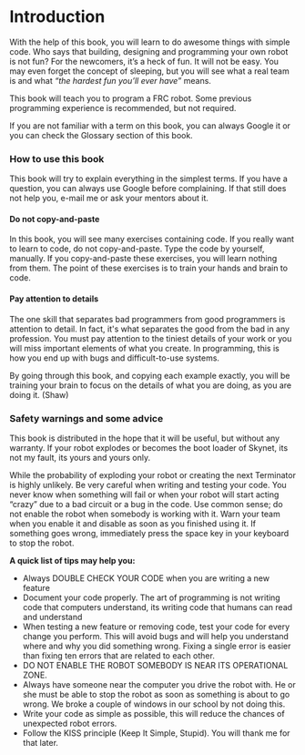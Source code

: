 # Introduction

With the help of this book, you will learn to do awesome things with simple code. Who says that building, designing and programming your own robot is not fun? For the newcomers, it’s a heck of fun. It will not be easy. You may even forget the concept of sleeping, but you will see what a real team is and what *“the hardest fun you’ll ever have”* means.

This book will teach you to program a FRC robot. Some previous programming experience is recommended, but not required. 

If you are not familiar with a term on this book, you can always Google it or you can check the Glossary section of this book.

### How to use this book
This book will try to explain everything in the simplest terms. If you have a question, you can always use Google before complaining. If that still does not help you, e-mail me or ask your mentors about it.

#### Do not copy-and-paste
In this book, you will see many exercises containing code. If you really want to learn to code, do not copy-and-paste. Type the code by yourself, manually. If you copy-and-paste these exercises, you will learn nothing from them. The point of these exercises is to train your hands and brain to code.

#### Pay attention to details
The one skill that separates bad programmers from good programmers is attention to detail. In fact, it's what separates the good from the bad in any profession. You must pay attention to the tiniest details of your work or you will miss important elements of what you create. In programming, this is how you end up with bugs and difficult-to-use systems.

By going through this book, and copying each example exactly, you will be training your brain to focus on the details of what you are doing, as you are doing it. (Shaw)


### Safety warnings and some advice

This book is distributed in the hope that it will be useful, but without any warranty. If your robot explodes or becomes the boot loader of Skynet, its not my fault, its yours and yours only. 

While the probability of exploding your robot or creating the next Terminator is highly unlikely. Be very careful when writing and testing your code. You never know when something will fail or when your robot will start acting “crazy” due to a bad circuit or a bug in the code. Use common sense; do not enable the robot when somebody is working with it. Warn your team when you enable it and disable as soon as you finished using it. If something goes wrong, immediately press the space key in your keyboard to stop the robot.

**A quick list of tips may help you:**
-	Always DOUBLE CHECK YOUR CODE when you are writing a new feature
-	Document your code properly. The art of programming is not writing code that computers understand, its writing code that humans can read and understand
-	When testing a new feature or removing code, test your code for every change you perform. This will avoid bugs and will help you understand where and why you did something wrong. Fixing a single error is easier than fixing ten errors that are related to each other.
-	DO NOT ENABLE THE ROBOT SOMEBODY IS NEAR ITS OPERATIONAL ZONE.
-	Always have someone near the computer you drive the robot with. He or she must be able to stop the robot as soon as something is about to go wrong. We broke a couple of windows in our school by not doing this.
-	Write your code as simple as possible, this will reduce the chances of unexpected robot errors.
-	Follow the KISS principle (Keep It Simple, Stupid). You will thank me for that later.
